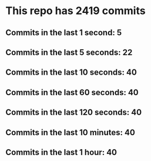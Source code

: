 # This repo has 2419 commits

## Commits in the last 1 second: 5
## Commits in the last 5 seconds: 22
## Commits in the last 10 seconds: 40
## Commits in the last 60 seconds: 40
## Commits in the last 120 seconds: 40
## Commits in the last 10 minutes: 40
## Commits in the last 1 hour: 40
